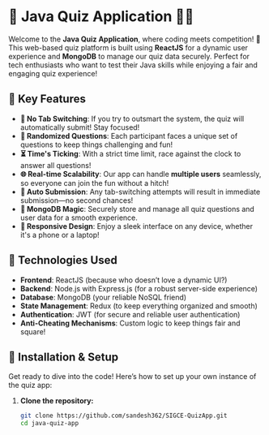 # 🎉 Java Quiz Application 🧑‍💻

Welcome to the **Java Quiz Application**, where coding meets competition! 🚀 This web-based quiz platform is built using **ReactJS** for a dynamic user experience and **MongoDB** to manage our quiz data securely. Perfect for tech enthusiasts who want to test their Java skills while enjoying a fair and engaging quiz experience!

## 🌟 Key Features

- **🚫 No Tab Switching**: If you try to outsmart the system, the quiz will automatically submit! Stay focused!  
- **🔀 Randomized Questions**: Each participant faces a unique set of questions to keep things challenging and fun!  
- **⏳ Time's Ticking**: With a strict time limit, race against the clock to answer all questions!  
- **🌐 Real-time Scalability**: Our app can handle **multiple users** seamlessly, so everyone can join the fun without a hitch!  
- **🔄 Auto Submission**: Any tab-switching attempts will result in immediate submission—no second chances!  
- **💽 MongoDB Magic**: Securely store and manage all quiz questions and user data for a smooth experience.  
- **📱 Responsive Design**: Enjoy a sleek interface on any device, whether it's a phone or a laptop!  

## 🔧 Technologies Used

- **Frontend**: ReactJS (because who doesn’t love a dynamic UI?)  
- **Backend**: Node.js with Express.js (for a robust server-side experience)  
- **Database**: MongoDB (your reliable NoSQL friend)  
- **State Management**: Redux (to keep everything organized and smooth)  
- **Authentication**: JWT (for secure and reliable user authentication)  
- **Anti-Cheating Mechanisms**: Custom logic to keep things fair and square!  

## 🚀 Installation & Setup

Get ready to dive into the code! Here’s how to set up your own instance of the quiz app:

1. **Clone the repository:**
   ```bash
   git clone https://github.com/sandesh362/SIGCE-QuizApp.git
   cd java-quiz-app
